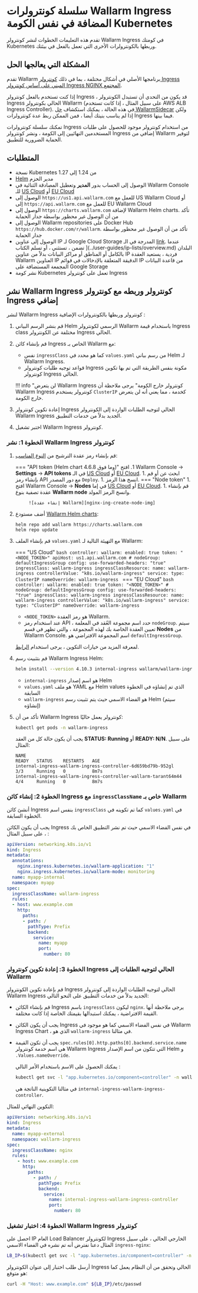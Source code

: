 [node-token-types]:                      ../user-guides/nodes/nodes.md#api-and-node-tokens-for-node-creation
[nginx-ing-create-node-img]:             ../images/user-guides/nodes/create-wallarm-node-name-specified.png

# سلسلة كونترولرات Wallarm Ingress المضافة في نفس الكومة Kubernetes

تقدم هذه التعليمات الخطوات لنشر كونترولر Wallarm Ingress في كومتك Kubernetes وربطها بالكونترولرات الأخرى التي تعمل بالفعل في بيئتك.

## المشكلة التي يعالجها الحل

تقدم Wallarm برنامجها الأصلي في أشكال مختلفة ، بما في ذلك [كونترولر Ingress المبني على أساس كونترولر Ingress NGINX المجتمع](installation-kubernetes-en.md).

إذا كنت تستخدم بالفعل كونترولر Ingress ، قد يكون من التحدي أن تستبدل الكونترولر Ingress الحالي بكونترولر Wallarm (على سبيل المثال ، إذا كانت تستخدم AWS ALB Ingress Controller). في هذه الحالة ، يمكنك استكشاف [حل WallarmSidecar](../installation/kubernetes/sidecar-proxy/deployment.md) ولكن إذا لم يناسب بنيتك أيضا ، فمن الممكن ربط عدة كونترولرات Ingress فيما بينها.

تمكنك سلسلة كونترولرات Ingress من استخدام كونترولر موجود للحصول على طلبات المستخدمين النهائيين إلى الكومة ، ونشر كونترولر Ingress إضافي من Wallarm لتوفير الحماية الضرورية للتطبيق.

## المتطلبات

* نسخة Kubernetes من 1.24 إلى 1.27
* [Helm](https://helm.sh/) مدير الحزم
* الوصول إلى الحساب بدور **المدير** وتعطيل المصادقة الثنائية في Wallarm Console للـ [US Cloud](https://us1.my.wallarm.com/) أو [EU Cloud](https://my.wallarm.com/)
* الوصول إلى `https://us1.api.wallarm.com` للعمل مع US Wallarm Cloud أو إلى `https://api.wallarm.com` للعمل مع EU Wallarm Cloud
* الوصول إلى `https://charts.wallarm.com` لإضافة Wallarm Helm charts. تأكد من أن الوصول غير محظور بواسطة جدار الحماية
* الوصول إلى Wallarm repositories على Docker Hub `https://hub.docker.com/r/wallarm`. تأكد من أن الوصول غير محظور بواسطة جدار الحماية
* الوصول إلى عناوين IP لـ Google Cloud Storage المدرجة في الـ [link](https://www.gstatic.com/ipranges/goog.json). عندما تضمن ، تستثني ، أو تسلم الكتاب ](../user-guides/ip-lists/overview.md) البلدان بالكامل أو المناطق أو مراكز البيانات بدلاً من عناوين IP فردية ، يستعيد العقدة Wallarm العناوين IP الدقيقة المتعلقة بالإدخالات في قوائم IP من قاعدة البيانات المجمعة المستضافة على Google Storage
* نشر كومة Kubernetes تعمل على كونترولر Ingress

## نشر Wallarm Ingress كونترولر وربطه مع كونترولر Ingress إضافي

لنشر Wallarm Ingress كونترولر وربطها بالكونترولرات الإضافية :

1. قم بنشر الرسم البياني Helm الرسمي لكونترولر Wallarm باستخدام قيمة Ingress class مختلفة عن الكونترولر Ingress الحالي.
1. قم بإنشاء كائن Ingress الخاص بـ Wallarm مع:

    * نفس `ingressClass` كما هو محدد في `values.yaml` من رسم بياني Helm لـ Wallarm Ingress.
    * قواعد توجيه طلبات كونترولر Ingress مكونة بنفس الطريقة التي تم بها تكوين كونترولر Ingress الحالي.

    !!! info "لن يتعرض Wallarm Ingress كونترولر خارج الكومة"
        يرجى ملاحظة أن Wallarm Ingress كونترولر يستخدم `ClusterIP` كخدمة ، مما يعني أنه لن يتعرض خارج الكومة.
1. إعادة تكوين كونترولر Ingress الحالي لتوجيه الطلبات الواردة إلى الكونترولر Wallarm Ingress الجديد بدلاً من خدمات التطبيق.
1. اختبر تشغيل Wallarm Ingress كونترولر.

### الخطوة 1: نشر Wallarm Ingress كونترولر

1. قم بإنشاء رمز عقدة الترشيح من [النوع المناسب][node-token-types]:

    === "API token (Helm chart 4.6.8 وما فوق)"
        1. افتح Wallarm Console → **Settings** → **API tokens** في الـ [US Cloud](https://us1.my.wallarm.com/settings/api-tokens) أو [EU Cloud](https://my.wallarm.com/settings/api-tokens).
        1. ابحث عن أو قم بإنشاء رمز API مع دور المصدر `Deploy`.
        1. انسخ هذا الرمز.
    === "Node token"
        1. افتح Wallarm Console → **Nodes** في إما [US Cloud](https://us1.my.wallarm.com/nodes) أو [EU Cloud](https://my.wallarm.com/nodes).
        1. قم بإنشاء عقدة تصفية بنوع **Wallarm node** وانسخ الرمز المولد.
            
            ![إنشاء عقدة Wallarm][nginx-ing-create-node-img]
1. أضف مستودع [Wallarm Helm charts](https://charts.wallarm.com/):
    ```
    helm repo add wallarm https://charts.wallarm.com
    helm repo update
    ```
1. قم بإنشاء الملف `values.yaml` مع التهيئة التالية لـ Wallarm:

    === "US Cloud"
        ```bash
        controller:
          wallarm:
            enabled: true
            token: "<NODE_TOKEN>"
            apiHost: us1.api.wallarm.com
            # nodeGroup: defaultIngressGroup
          config:
            use-forwarded-headers: "true"  
          ingressClass: wallarm-ingress
          ingressClassResource:
            name: wallarm-ingress
            controllerValue: "k8s.io/wallarm-ingress"
          service:
            type: ClusterIP
        nameOverride: wallarm-ingress
        ```
    === "EU Cloud"
        ```bash
        controller:
          wallarm:
            enabled: true
            token: "<NODE_TOKEN>"
            # nodeGroup: defaultIngressGroup
          config:
            use-forwarded-headers: "true"
          ingressClass: wallarm-ingress
          ingressClassResource:
            name: wallarm-ingress
            controllerValue: "k8s.io/wallarm-ingress"
          service:
            type: "ClusterIP"
        nameOverride: wallarm-ingress
        ```    
    
    * `<NODE_TOKEN>` هو رمز العقدة Wallarm.
    * عند استخدام رمز API ، حدد اسم مجموعة العُقد في المعلمة `nodeGroup`. سيتم تعيين العقدة الخاصة بك لهذه المجموعة ، والتي تظهر في قسم **Nodes** من Wallarm Console. اسم المجموعة الافتراضي هو `defaultIngressGroup`.

    لمعرفة المزيد من خيارات التكوين ، يرجى استخدام [الرابط](configure-kubernetes-en.md).
1. قم بتثبيت رسم Wallarm Ingress Helm:
    ``` bash
    helm install --version 4.10.3 internal-ingress wallarm/wallarm-ingress -n wallarm-ingress -f values.yaml --create-namespace
    ```

    * `internal-ingress` هو اسم إصدار Helm
    * `values.yaml` هو ملف YAML مع Helm values الذي تم إنشاؤه في الخطوة السابقة
    * `wallarm-ingress` هو الفضاء الاسمي حيث يتم تثبيت رسم Helm (سيتم إنشاؤه)
1. تأكد من أن Wallarm Ingress كونترولر يعمل حاليًا: 

    ```bash
    kubectl get pods -n wallarm-ingress
    ```

    يجب أن يكون حالة كل من العقد **STATUS: Running** أو **READY: N/N**. على سبيل المثال:

    ```
    NAME                                                             READY   STATUS    RESTARTS   AGE
    internal-ingress-wallarm-ingress-controller-6d659bd79b-952gl      3/3     Running   0          8m7s
    internal-ingress-wallarm-ingress-controller-wallarm-tarant64m44   4/4     Running   0          8m7s
    ```

### الخطوة 2: إنشاء كائن Ingress مع `ingressClassName` خاص بـ Wallarm

أنشئ كائن Ingress بنفس اسم `ingressClass` كما تم تكوينه في `values.yaml` في الخطوة السابقة.

يجب أن يكون الكائن Ingress في نفس الفضاء الاسمي حيث تم نشر التطبيق الخاص بك ، على سبيل المثال :

```yaml
apiVersion: networking.k8s.io/v1
kind: Ingress
metadata:
  annotations:
    nginx.ingress.kubernetes.io/wallarm-application: "1"
    nginx.ingress.kubernetes.io/wallarm-mode: monitoring
  name: myapp-internal
  namespace: myapp
spec:
  ingressClassName: wallarm-ingress
  rules:
  - host: www.example.com
    http:
      paths:
      - path: /
        pathType: Prefix
        backend:
          service:
            name: myapp
            port:
              number: 80
```

### الخطوة 3: إعادة تكوين كونترولر Ingress الحالي لتوجيه الطلبات إلى Wallarm

قم بإعادة تكوين الكونترولر Ingress الحالي لتوجيه الطلبات الواردة إلى كونترولر Wallarm Ingress الجديد بدلاً من خدمات التطبيق على النحو التالي:

* قم بإنشاء الكائن Ingress باسم `ingressClass` ليكون `nginx`. يرجى ملاحظة أنها القيمة الافتراضية ، يمكنك استبدالها بقيمتك الخاصة إذا كانت مختلفة. 
* يجب أن يكون الكائن Ingress في نفس الفضاء الاسمي كما هو موجود في Wallarm Ingress Chart ، الذي هو `wallarm-ingress` في مثالنا.
* يجب أن تكون القيمة `spec.rules[0].http.paths[0].backend.service.name` هي اسم خدمة كونترولر Wallarm Ingress التي تتكون من اسم الإصدار Helm و `.Values.nameOverride`.

    يمكنك الحصول على الاسم باستخدام الأمر التالي :
   
    ```bash
    kubectl get svc -l "app.kubernetes.io/component=controller" -n wallarm-ingress -o=jsonpath='{.items[0].metadata.name}'
    ```

    في مثالنا التكوينية الناتجة هي `internal-ingress-wallarm-ingress-controller`.

التكوين النهائي للمثال:

```yaml
apiVersion: networking.k8s.io/v1
kind: Ingress
metadata:
  name: myapp-external
  namespace: wallarm-ingress
spec:
  ingressClassName: nginx
  rules:
    - host: www.example.com
      http:
        paths:
          - path: /
            pathType: Prefix
            backend:
              service:
                name: internal-ingress-wallarm-ingress-controller
                port:
                  number: 80
```

### الخطوة 4: اختبار تشغيل Wallarm Ingress كونترولر

احصل على IP العام Load Balancer لكونترولر Ingress الخارجي الحالي ، على سبيل المثال دعنا نفترض أنه تم نشره في الفضاء الاسمي `ingress-nginx`:

```bash
LB_IP=$(kubectl get svc -l "app.kubernetes.io/component=controller" -n ingress-nginx -o=jsonpath='{.items[0].status.loadBalancer.ingress[0].ip}')
```

أرسل طلب اختبار إلى عنوان الكونترولر Ingress الحالي وتحقق من أن النظام يعمل كما هو متوقع:

```bash
curl -H "Host: www.example.com" ${LB_IP}/etc/passwd
```